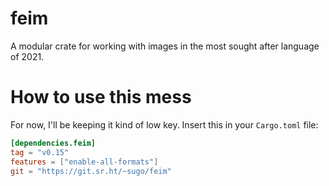 # feim

A modular crate for working with images in the most sought after
language of 2021.

# How to use this mess

For now, I'll be keeping it kind of low key. Insert this
in your `Cargo.toml` file:

```toml
[dependencies.feim]
tag = "v0.15"
features = ["enable-all-formats"]
git = "https://git.sr.ht/~sugo/feim"
```

